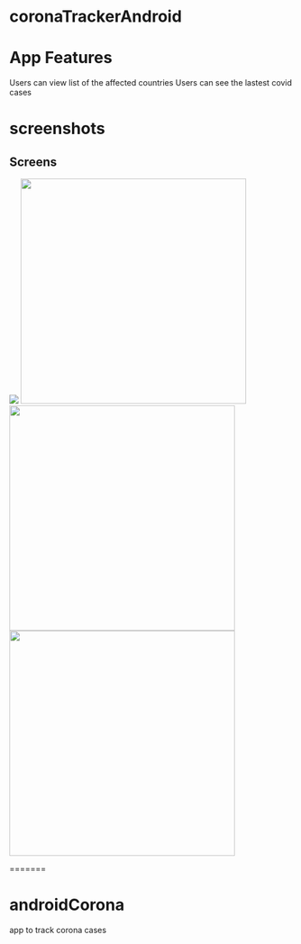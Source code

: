 # coronaTrackerAndroid

# App Features
Users can view list of the affected countries
Users can see the lastest covid cases 

# screenshots



## Screens

<img src="https://user-images.githubusercontent.com/17925504/93864106-b3e2db80-fcc4-11ea-9850-090faba84799.png">

<img src="https://user-images.githubusercontent.com/17925504/89795902-42dad080-db29-11ea-93c6-7082ee61b3ee.png" width="400">


<img src="https://user-images.githubusercontent.com/17925504/89796058-74ec3280-db29-11ea-8072-81d7d94e809d.png" width="400">


<img src="https://user-images.githubusercontent.com/17925504/89796069-77e72300-db29-11ea-8684-0e946fbc2521.png" width="400">













=======
# androidCorona
app to track corona cases
